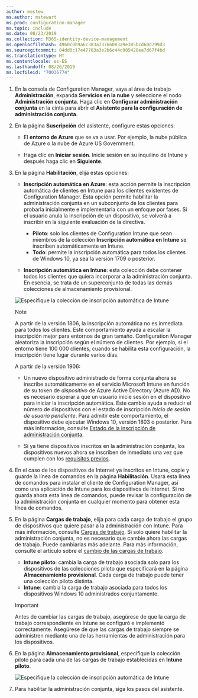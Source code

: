 ```yaml
---
author: mestew
ms.author: mstewart
ms.prod: configuration-manager
ms.topic: include
ms.date: 08/23/2019
ms.collection: M365-identity-device-management
ms.openlocfilehash: 4960c0b9a6c383a73766083a9e385bcd60d799d3
ms.sourcegitcommit: 04dd0c17e47763a3e2b6c44c005428ea7d67f4bd
ms.translationtype: HT
ms.contentlocale: es-ES
ms.lasthandoff: 08/26/2019
ms.locfileid: "70036774"
---
```

<!--3555750 FKA 1357954 --Don't apply H2/H3 in this include file since they are context driven by article-->
1. En la consola de Configuration Manager, vaya al área de trabajo **Administración**, expanda **Servicios en la nube** y seleccione el nodo **Administración conjunta**. Haga clic en **Configurar administración conjunta** en la cinta para abrir el **Asistente para la configuración de administración conjunta**.

2. En la página **Suscripción** del asistente, configure estas opciones:

    - El **entorno de Azure** que se va a usar. Por ejemplo, la nube pública de Azure o la nube de Azure US Government.<!--4075452-->  

    - Haga clic en **Iniciar sesión**. Inicie sesión en su inquilino de Intune y después haga clic en **Siguiente**.  

3. En la página **Habilitación**, elija estas opciones:

   - **Inscripción automática en Azure**: esta acción permite la inscripción automática de clientes en Intune para los clientes existentes de Configuration Manager. Esta opción permite habilitar la administración conjunta en un subconjunto de los clientes para probarla inicialmente e implementarla con un enfoque por fases. Si el usuario anula la inscripción de un dispositivo, se volverá a inscribir en la siguiente evaluación de la directiva. <!--3330596-->

      - **Piloto**: solo los clientes de Configuration Intune que sean miembros de la colección **Inscripción automática en Intune** se inscriben automáticamente en Intune.
      - **Todo**: permite la inscripción automática para todos los clientes de Windows 10, ya sea la versión 1709 o posterior.

   - **Inscripción automática en Intune**: esta colección debe contener todos los clientes que quiera incorporar a la administración conjunta. En esencia, se trata de un superconjunto de todas las demás colecciones de almacenamiento provisional.

   ![Especifique la colección de inscripción automática de Intune ](../media/3555750-co-management-onboarding-enablement.png)

      > [!Note]  
      > A partir de la versión 1806, la inscripción automática no es inmediata para todos los clientes. Este comportamiento ayuda a escalar la inscripción mejor para entornos de gran tamaño. Configuration Manager aleatoriza la inscripción según el número de clientes. Por ejemplo, si el entorno tiene 100 000 clientes, cuando se habilita esta configuración, la inscripción tiene lugar durante varios días.<!--1358003-->  
      >
      > A partir de la versión 1906:
      >
      > - Un nuevo dispositivo administrado de forma conjunta ahora se inscribe automáticamente en el servicio Microsoft Intune en función de su token de *dispositivo* de Azure Active Directory (Azure AD). No es necesario esperar a que un usuario inicie sesión en el dispositivo para iniciar la inscripción automática. Este cambio ayuda a reducir el número de dispositivos con el estado de inscripción *Inicio de sesión de usuario pendiente*.<!-- 4454491 --> Para admitir este comportamiento, el dispositivo debe ejecutar Windows 10, versión 1803 o posterior. Para más información, consulte [Estado de la inscripción de administración conjunta](/sccm/comanage/how-to-monitor#co-management-enrollment-status).
      >
      > - Si ya tiene dispositivos inscritos en la administración conjunta, los dispositivos nuevos ahora se inscriben de inmediato una vez que cumplen con los [requisitos previos](/sccm/comanage/overview#prerequisites).<!--4321130-->

4. En el caso de los dispositivos de Internet ya inscritos en Intune, copie y guarde la línea de comandos en la página **Habilitación**. Usará esta línea de comandos para instalar el cliente de Configuration Manager, así como una aplicación de Intune para los dispositivos de Internet. Si no guarda ahora esta línea de comandos, puede revisar la configuración de la administración conjunta en cualquier momento para obtener esta línea de comandos.

5. En la página **Cargas de trabajo**, elija para cada carga de trabajo el grupo de dispositivos que quiere pasar a la administración con Intune. Para más información, consulte [Cargas de trabajo](/sccm/comanage/workloads). Si solo quiere habilitar la administración conjunta, no es necesario que cambie ahora las cargas de trabajo. Puede cambiarlas más adelante. Para más información, consulte el artículo sobre el [cambio de las cargas de trabajo](/sccm/comanage/how-to-switch-workloads).  

    - **Intune piloto**: cambia la carga de trabajo asociada solo para los dispositivos de las colecciones piloto que especificará en la página **Almacenamiento provisional**. Cada carga de trabajo puede tener una colección piloto distinta.
    - **Intune**: cambia la carga de trabajo asociada para todos los dispositivos Windows 10 administrados conjuntamente.  

    > [!Important]
    > Antes de cambiar las cargas de trabajo, asegúrese de que la carga de trabajo correspondiente en Intune se configuró e implementó correctamente. Asegúrese de que las cargas de trabajo siempre se administren mediante una de las herramientas de administración para los dispositivos.  

6. En la página **Almacenamiento provisional**, especifique la colección piloto para cada una de las cargas de trabajo establecidas en **Intune piloto**.

   ![Especifique la colección de inscripción automática de Intune ](../media/3555750-co-management-onboarding-staging.png)

7. Para habilitar la administración conjunta, siga los pasos del asistente.
